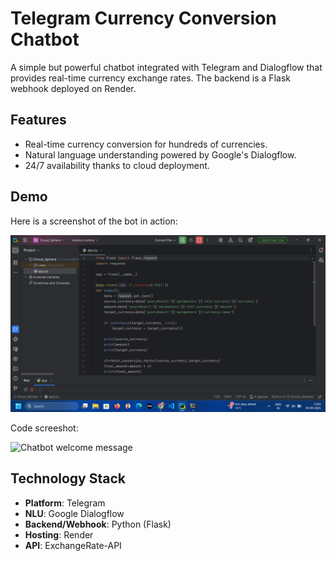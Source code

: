 # Telegram Currency Conversion Chatbot

A simple but powerful chatbot integrated with Telegram and Dialogflow that provides real-time currency exchange rates. The backend is a Flask webhook deployed on Render.

## Features
- Real-time currency conversion for hundreds of currencies.
- Natural language understanding powered by Google's Dialogflow.
- 24/7 availability thanks to cloud deployment.

## Demo

Here is a screenshot of the bot in action:

![Chatbot currency conversion example](https://github.com/mehulsharma712/Currency-chatbot-Cloud_sphere/blob/main/Assets/Code_ss.png.png)

Code screeshot:

![Chatbot welcome message](Code_ss.png)

## Technology Stack
- **Platform**: Telegram
- **NLU**: Google Dialogflow
- **Backend/Webhook**: Python (Flask)
- **Hosting**: Render
- **API**: ExchangeRate-API
